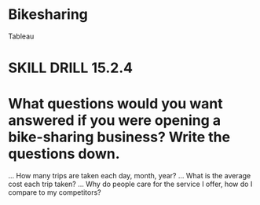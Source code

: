 # Bikesharing
Tableau

 # SKILL DRILL 15.2.4 #
 # What questions would you want answered if you were opening a bike-sharing business? Write the questions down.
... How many trips are taken each day, month, year?
... What is the average cost each trip taken? 
... Why do people care for the service I offer, how do I compare to my competitors? 

